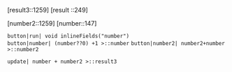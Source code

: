 

[result3::1259]
[result ::249]

[number2::1259]
  [number::147]

`button|run| void inlineFields("number") `        
`button|number| (number??0) +1 >::number`
`button|number2| number2+number >::number2`  

`update| number + number2 >::result3`